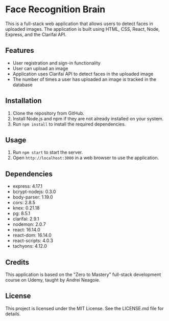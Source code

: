 # Face Recognition Brain

This is a full-stack web application that allows users to detect faces in uploaded images. The application is built using HTML, CSS, React, Node, Express, and the Clarifai API.

## Features

- User registration and sign-in functionality
- User can upload an image
- Application uses Clarifai API to detect faces in the uploaded image
- The number of times a user has uploaded an image is tracked in the database

## Installation

1. Clone the repository from GitHub.
2. Install Node.js and npm if they are not already installed on your system.
3. Run `npm install` to install the required dependencies.

## Usage

1. Run `npm start` to start the server.
2. Open `http://localhost:3000` in a web browser to use the application.

## Dependencies

- express: 4.17.1
- bcrypt-nodejs: 0.3.0
- body-parser: 1.19.0
- cors: 2.8.5
- knex: 0.21.18
- pg: 8.5.1
- clarifai: 2.9.1
- nodemon: 2.0.7
- react: 16.14.0
- react-dom: 16.14.0
- react-scripts: 4.0.3
- tachyons: 4.12.0

## Credits

This application is based on the "Zero to Mastery" full-stack development course on Udemy, taught by Andrei Neagoie.

## License

This project is licensed under the MIT License. See the LICENSE.md file for details.
